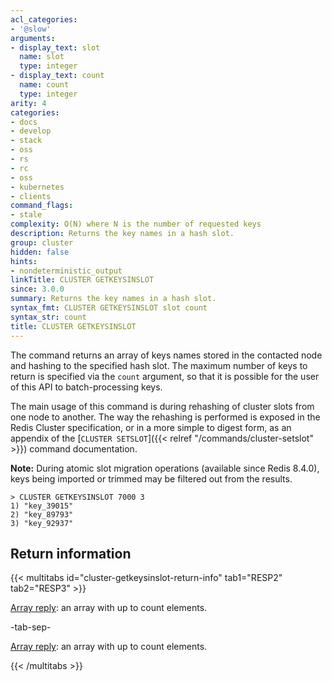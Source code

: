 ```yaml
---
acl_categories:
- '@slow'
arguments:
- display_text: slot
  name: slot
  type: integer
- display_text: count
  name: count
  type: integer
arity: 4
categories:
- docs
- develop
- stack
- oss
- rs
- rc
- oss
- kubernetes
- clients
command_flags:
- stale
complexity: O(N) where N is the number of requested keys
description: Returns the key names in a hash slot.
group: cluster
hidden: false
hints:
- nondeterministic_output
linkTitle: CLUSTER GETKEYSINSLOT
since: 3.0.0
summary: Returns the key names in a hash slot.
syntax_fmt: CLUSTER GETKEYSINSLOT slot count
syntax_str: count
title: CLUSTER GETKEYSINSLOT
---
```

The command returns an array of keys names stored in the contacted node and
hashing to the specified hash slot. The maximum number of keys to return
is specified via the `count` argument, so that it is possible for the user
of this API to batch-processing keys.

The main usage of this command is during rehashing of cluster slots from one
node to another. The way the rehashing is performed is exposed in the Redis
Cluster specification, or in a more simple to digest form, as an appendix
of the [`CLUSTER SETSLOT`]({{< relref "/commands/cluster-setslot" >}}) command documentation.

**Note:** During atomic slot migration operations (available since Redis 8.4.0), keys being imported or trimmed may be filtered out from the results.

```
> CLUSTER GETKEYSINSLOT 7000 3
1) "key_39015"
2) "key_89793"
3) "key_92937"
```

## Return information

{{< multitabs id="cluster-getkeysinslot-return-info" 
    tab1="RESP2" 
    tab2="RESP3" >}}

[Array reply](../../develop/reference/protocol-spec#arrays): an array with up to count elements.

-tab-sep-

[Array reply](../../develop/reference/protocol-spec#arrays): an array with up to count elements.

{{< /multitabs >}}
